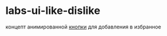# labs-ui-like-dislike

концепт анимированной [кнопки] для добавления в избранное

[кнопки]:<https://s-media-cache-ak0.pinimg.com/originals/b7/70/e4/b770e41ae8c4f0e3ef6d97b57a227e38.gif>

